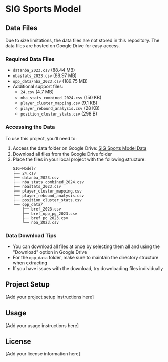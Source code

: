 # SIG Sports Model

## Data Files
Due to size limitations, the data files are not stored in this repository. The data files are hosted on Google Drive for easy access.

### Required Data Files
- `datanba_2023.csv` (88.44 MB)
- `nbastats_2023.csv` (88.97 MB)
- `opp_data/nba_2023.csv` (189.75 MB)
- Additional support files:
  - `24.csv` (4.7 MB)
  - `nba_stats_combined_2024.csv` (150 KB)
  - `player_cluster_mapping.csv` (9.1 KB)
  - `player_rebound_analysis.csv` (28 KB)
  - `position_cluster_stats.csv` (298 B)

### Accessing the Data
To use this project, you'll need to:

1. Access the data folder on Google Drive: [SIG Sports Model Data](https://drive.google.com/drive/folders/1l3ZeI0ZMd7HrkEuJ_lS8aQv0qw8-PFDM?usp=sharing)
2. Download all files from the Google Drive folder
3. Place the files in your local project with the following structure:
   ```
   SIG-Model/
   ├── 24.csv
   ├── datanba_2023.csv
   ├── nba_stats_combined_2024.csv
   ├── nbastats_2023.csv
   ├── player_cluster_mapping.csv
   ├── player_rebound_analysis.csv
   ├── position_cluster_stats.csv
   └── opp_data/
       ├── bref_2023.csv
       ├── bref_opp_pg_2023.csv
       ├── bref_pg_2023.csv
       └── nba_2023.csv
   ```

### Data Download Tips
- You can download all files at once by selecting them all and using the "Download" option in Google Drive
- For the `opp_data` folder, make sure to maintain the directory structure when extracting
- If you have issues with the download, try downloading files individually

## Project Setup
[Add your project setup instructions here]

## Usage
[Add your usage instructions here]

## License
[Add your license information here] 